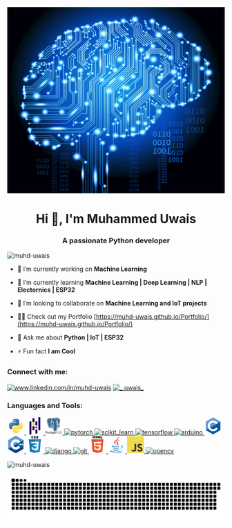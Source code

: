 <a href="https://muhd-uwais.github.io/Portfolio/">
  <img src="https://github.com/Muhd-Uwais/Pong/blob/master/brain_gid_image.gif?raw=true" alt="MasterHead" height="430" width="100%">
</a>
<h1 align="center">Hi 👋, I'm Muhammed Uwais</h1>
<h3 align="center">A passionate Python developer </h3>

<p align="left"> <img src="https://komarev.com/ghpvc/?username=muhd-uwais&label=Profile%20views&color=0e75b6&style=flat" alt="muhd-uwais" /> </p>

- 🔭 I’m currently working on **Machine Learning**

- 🌱 I’m currently learning **Machine Learning | Deep Learning | NLP | Electornics | ESP32**

- 👯 I’m looking to collaborate on **Machine Learning and IoT projects**

- 👨‍💻 Check out my Portfolio [https://muhd-uwais.github.io/Portfolio/](https://muhd-uwais.github.io/Portfolio/)

- 💬 Ask me about **Python | IoT | ESP32**

- ⚡ Fun fact **I am Cool**

<h3 align="left">Connect with me:</h3>
<p align="left">
<a href="https://linkedin.com/in/www.linkedin.com/in/muhd-uwais" target="blank"><img align="center" src="https://raw.githubusercontent.com/rahuldkjain/github-profile-readme-generator/master/src/images/icons/Social/linked-in-alt.svg" alt="www.linkedin.com/in/muhd-uwais" height="20" width="30" /></a>
<a href="https://instagram.com/_.uwais_" target="blank"><img align="center" src="https://raw.githubusercontent.com/rahuldkjain/github-profile-readme-generator/master/src/images/icons/Social/instagram.svg" alt="_.uwais_" height="20" width="30" /></a>
</p>

<h3 align="left">Languages and Tools:</h3>
<p align="left"><a href="https://www.python.org" target="_blank" rel="noreferrer"> <img src="https://raw.githubusercontent.com/devicons/devicon/master/icons/python/python-original.svg" alt="python" width="40" height="40"/> </a><a href="https://pandas.pydata.org/" target="_blank" rel="noreferrer"> <img src="https://raw.githubusercontent.com/devicons/devicon/2ae2a900d2f041da66e950e4d48052658d850630/icons/pandas/pandas-original.svg" alt="pandas" width="40" height="40"/> </a> <a href="https://www.postgresql.org" target="_blank" rel="noreferrer"> <img src="https://raw.githubusercontent.com/devicons/devicon/master/icons/postgresql/postgresql-original-wordmark.svg" alt="postgresql" width="40" height="40"/> </a>  <a href="https://pytorch.org/" target="_blank" rel="noreferrer"> <img src="https://www.vectorlogo.zone/logos/pytorch/pytorch-icon.svg" alt="pytorch" width="40" height="40"/> </a> <a href="https://scikit-learn.org/" target="_blank" rel="noreferrer"> <img src="https://upload.wikimedia.org/wikipedia/commons/0/05/Scikit_learn_logo_small.svg" alt="scikit_learn" width="40" height="40"/> </a> <a href="https://www.tensorflow.org" target="_blank" rel="noreferrer"> <img src="https://www.vectorlogo.zone/logos/tensorflow/tensorflow-icon.svg" alt="tensorflow" width="40" height="40"/> </a> <a href="https://www.arduino.cc/" target="_blank" rel="noreferrer"> <img src="https://cdn.worldvectorlogo.com/logos/arduino-1.svg" alt="arduino" width="40" height="40"/> </a> <a href="https://www.cprogramming.com/" target="_blank" rel="noreferrer"> <img src="https://raw.githubusercontent.com/devicons/devicon/master/icons/c/c-original.svg" alt="c" width="40" height="40"/> </a> <a href="https://www.w3schools.com/cpp/" target="_blank" rel="noreferrer"> <img src="https://raw.githubusercontent.com/devicons/devicon/master/icons/cplusplus/cplusplus-original.svg" alt="cplusplus" width="40" height="40"/> </a> <a href="https://www.w3schools.com/css/" target="_blank" rel="noreferrer"> <img src="https://raw.githubusercontent.com/devicons/devicon/master/icons/css3/css3-original-wordmark.svg" alt="css3" width="40" height="40"/> </a> <a href="https://www.djangoproject.com/" target="_blank" rel="noreferrer"> <img src="https://cdn.worldvectorlogo.com/logos/django.svg" alt="django" width="40" height="40"/> </a> <a href="https://git-scm.com/" target="_blank" rel="noreferrer"> <img src="https://www.vectorlogo.zone/logos/git-scm/git-scm-icon.svg" alt="git" width="40" height="40"/> </a> <a href="https://www.w3.org/html/" target="_blank" rel="noreferrer"> <img src="https://raw.githubusercontent.com/devicons/devicon/master/icons/html5/html5-original-wordmark.svg" alt="html5" width="40" height="40"/> </a> <a href="https://www.java.com" target="_blank" rel="noreferrer"> <img src="https://raw.githubusercontent.com/devicons/devicon/master/icons/java/java-original.svg" alt="java" width="40" height="40"/> </a> <a href="https://developer.mozilla.org/en-US/docs/Web/JavaScript" target="_blank" rel="noreferrer"> <img src="https://raw.githubusercontent.com/devicons/devicon/master/icons/javascript/javascript-original.svg" alt="javascript" width="40" height="40"/> </a> <a href="https://opencv.org/" target="_blank" rel="noreferrer"> <img src="https://www.vectorlogo.zone/logos/opencv/opencv-icon.svg" alt="opencv" width="40" height="40"/> </a> </p>

<!-- <p><img align="left" src="https://github-readme-stats.vercel.app/api/top-langs?username=muhd-uwais&show_icons=true&locale=en&layout=compact&theme=tokyonight" alt="muhd-uwais" /></p> -->

<!-- <p>&nbsp;<img align="center" src="https://github-readme-stats.vercel.app/api?username=muhd-uwais&show_icons=true&locale=en&theme=tokyonight" alt="muhd-uwais" /></p> -->

<p><img align="center" src="https://github-readme-streak-stats.herokuapp.com/?user=muhd-uwais&&theme=tokyonight" alt="muhd-uwais" /></p>


![](https://github.com/Muhd-Uwais/Muhd-Uwais/blob/main/github-contribution-grid-snake.svg)
